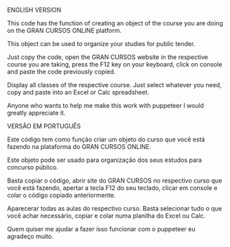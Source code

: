 ENGLISH VERSION

This code has the function of creating an object of the course you are doing on the GRAN CURSOS ONLINE platform.

This object can be used to organize your studies for public tender.

Just copy the code, open the GRAN CURSOS website in the respective course you are taking, press the F12 key on your keyboard, click on console and paste the code previously copied.

Display all classes of the respective course. Just select whatever you need, copy and paste into an Excel or Calc spreadsheet.

Anyone who wants to help me make this work with puppeteer I would greatly appreciate it.

VERSÃO EM PORTUGUÊS

Este código tem como função criar um objeto do curso que você está fazendo na plataforma do GRAN CURSOS ONLINE.

Este objeto pode ser usado para organização dos seus estudos para concurso público.

Basta copiar o código, abrir site do GRAN CURSOS no respectivo curso que você está fazendo, apertar a tecla F12 do seu teclado, clicar em console e colar o código copiado anteriormente.

Aparecerar todas as aulas do respectivo curso. Basta selecionar tudo o que você achar necessário, copiar e colar numa planilha do Excel ou Calc.

Quem quiser me ajudar a fazer isso funcionar com o puppeteer eu agradeço muito.

